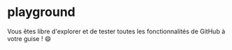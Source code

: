 # playground

Vous êtes libre d'explorer et de tester toutes les fonctionnalités de GitHub à votre guise ! 😄 

